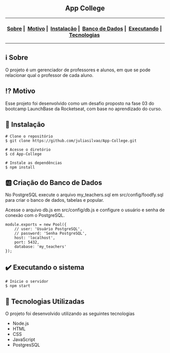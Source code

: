 <h2 align="center">App College</h2>

___




<h3 align="center">
  <a href="#information_source-sobre">Sobre</a>&nbsp;|&nbsp;
  <a href="#interrobang-motivo">Motivo</a>&nbsp;|&nbsp;
  <a href="#seedling-instalação">Instalação</a>&nbsp;|&nbsp;
  <a href="#ab-criação-do-banco-de-dados">Banco de Dados</a>&nbsp;|&nbsp;
  <a href="#heavy_check_mark-executando-o-sistema">Executando</a>&nbsp;|&nbsp;
  <a href="#rocket-tecnologias-utilizadas">Tecnologias</a>&nbsp;
</h3>

___


## :information_source: Sobre

O projeto é um gerenciador de professores e alunos, em que se pode relacionar qual o professor de cada aluno.

## :interrobang: Motivo

Esse projeto foi desenvolvido como um desafio proposto na fase 03 do bootcamp LaunchBase da Rocketseat, com base no aprendizado do curso.

## :seedling: Instalação
```
# Clone o repositório
$ git clone https://github.com/juliasilvao/App-College.git

# Acesse o diretório
$ cd App-College

# Instale as dependências
$ npm install
```

## :ab: Criação do Banco de Dados
No PostgreSQL execute o arquivo my_teachers.sql em src/config/foodfy.sql para criar o banco de dados, tabelas e popular.

Acesse o arquivo db.js em src/config/db.js e configure o usuário e senha de conexão com o PostgreSQL.

```
module.exports = new Pool({
    // user: 'Usuário PostgreSQL',
    // password: 'Senha PostgreSQL',    
    host: 'localhost',
    port: 5432,
    database: 'my_teachers'
});
```

## :heavy_check_mark: Executando o sistema

```
# Inicie o servidor
$ npm start
```

## :rocket: Tecnologias Utilizadas 

O projeto foi desenvolvido utilizando as seguintes tecnologias

- Node.js
- HTML
- CSS
- JavaScript
- PostgresSQL
